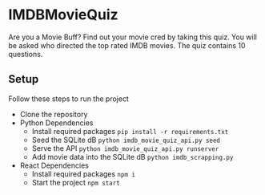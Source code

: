 # IMDBMovieQuiz
Are you a Movie Buff? Find out your movie cred by taking this quiz. You will be asked who directed the top rated IMDB movies. The quiz contains 10 questions.

## Setup
Follow these steps to run the project

* Clone the repository 
* Python Dependencies
  * Install required packages `pip install -r requirements.txt`
  * Seed the SQLite dB `python imdb_movie_quiz_api.py seed`
  * Serve the API `python imdb_movie_quiz_api.py runserver`
  * Add movie data into the SQLite dB `python imdb_scrapping.py`
* React Dependencies
  * Install required packages `npm i`
  * Start the project `npm start`
